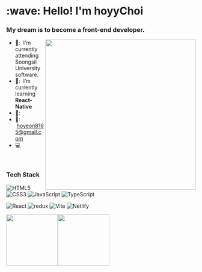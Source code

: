 <h1 align="left" id="macropower-title">:wave: Hello! I'm hoyyChoi</h1>
<h3 align="left">My dream is to become a front-end developer.</h3>


<img align='right' src="https://media.giphy.com/media/836HiJc7pgzy8iNXCn/giphy.gif" width="400" />

- 🏫: &nbsp;I'm currently attending Soongsil University software.
- 📖: &nbsp;I’m currently learning **React-Native**
- 🐤: &nbsp;
- 📧: &nbsp;hoyeon8165@gmail.com
- :computer: &nbsp; 

<br>

### Tech Stack

![HTML5](https://img.shields.io/badge/-HTML5-%23E44D27?style=flat-square&logo=html5&logoColor=ffffff)
![CSS3](https://img.shields.io/badge/-CSS3-%231572B6?style=flat-square&logo=css3)
![JavaScript](https://img.shields.io/badge/-JavaScript-%23F7DF1C?style=flat-square&logo=javascript&logoColor=000000&labelColor=%23F7DF1C&color=%23FFCE5A)
![TypeScript](https://img.shields.io/badge/-TypeScript-007ACC?style=flat-square&logo=typescript&logoColor=white)
<!-- ![Vue.js](https://img.shields.io/badge/-Vue.js-%232c3e50?style=flat-square&logo=vuedotjs)
![Nuxt.js](https://img.shields.io/badge/-Nuxt.js-%23282C34?style=flat-square&logo=nuxtdotjs) -->
![React](https://img.shields.io/badge/-React-%23282C34?style=flat-square&logo=react)
<img alt="redux" src="https://img.shields.io/badge/-Redux-764ABC?style=flat-square&logo=redux&logoColor=white" />
![Vite](https://img.shields.io/badge/-Vite-%23646CFF?style=flat-square&logo=vite&logoColor=ffffff)
![Netlify](https://img.shields.io/badge/-Netlify-%2300C7B7?style=flat-square&logo=netlify&logoColor=ffffff)


<a href="https://www.adamalston.com/"><img height="137px" src="https://github-readme-stats.vercel.app/api?username=hoyyChoi&hide_title=true&hide_border=true&show_icons=true&include_all_commits=true&count_private=true&line_height=21&text_color=000&icon_color=000&bg_color=0,ea6161,ffc64d,fffc4d,52fa5a&theme=graywhite" /><!-- wi*quL3fcV --><img height="137px" src="https://github-readme-stats.vercel.app/api/top-langs/?username=hoyyChoi&hide=html&hide_title=true&hide_border=true&layout=compact&langs_count=6&exclude_repo=comp426,Redventures-Movie-Quotes&text_color=000&icon_color=fff&bg_color=0,52fa5a,4dfcff,c64dff&theme=graywhite" /></a>
